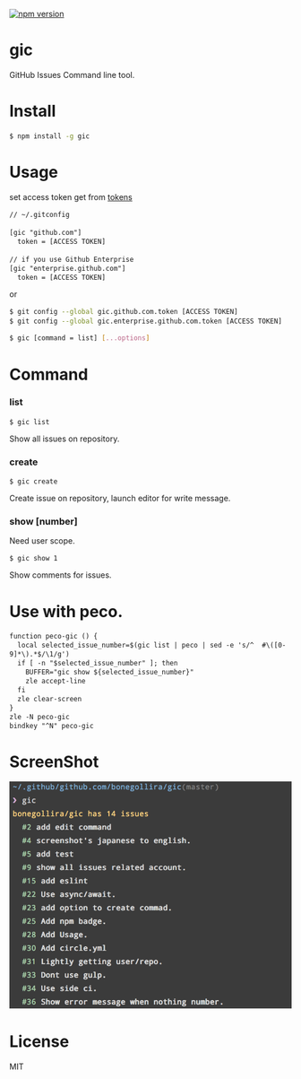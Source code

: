 [![npm version](https://badge.fury.io/js/gic.svg)](https://badge.fury.io/js/gic)

# gic
GitHub Issues Command line tool.

# Install

```sh
$ npm install -g gic
```

# Usage

set access token get from [tokens](https://github.com/settings/tokens)

```
// ~/.gitconfig

[gic "github.com"]
  token = [ACCESS TOKEN]

// if you use Github Enterprise
[gic "enterprise.github.com"]
  token = [ACCESS TOKEN]
```

or

```sh
$ git config --global gic.github.com.token [ACCESS TOKEN]
$ git config --global gic.enterprise.github.com.token [ACCESS TOKEN]
```

```sh
$ gic [command = list] [...options]
```

# Command

### list

```
$ gic list
```

Show all issues on repository.

### create

```
$ gic create
```

Create issue on repository, launch editor for write message.

### show [number]

Need user scope.

```
$ gic show 1
```

Show comments for issues.

# Use with peco.

```
function peco-gic () {
  local selected_issue_number=$(gic list | peco | sed -e 's/^  #\([0-9]*\).*$/\1/g')
  if [ -n "$selected_issue_number" ]; then
    BUFFER="gic show ${selected_issue_number}"
    zle accept-line
  fi
  zle clear-screen
}
zle -N peco-gic
bindkey "^N" peco-gic
```

# ScreenShot

![ScreenShot](images/screenshot.png)

# License

MIT
